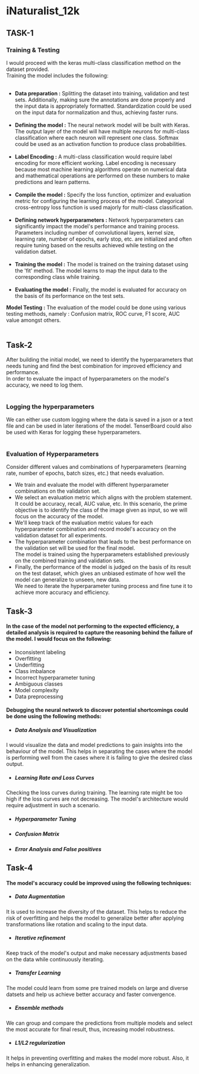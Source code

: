 # iNaturalist_12k
## **TASK-1** <br />
### Training & Testing
I would proceed with the keras multi-class classification method on the dataset provided. <br />
Training the model includes the following: <br /> <br />
* **Data preparation :** Splitting the dataset into training, validation and test sets. Additionally, making sure the annotations are done properly and the input data is appropriately formatted. Standardization could be used on the input data for normalization and thus, achieving faster runs. <br /><br />
* **Defining the model :** The neural network model will be built with Keras. The output layer of the model will have multiple neurons for multi-class classification where each neuron will represent one class. Softmax could be used as an activation function to produce class probabilities. <br /><br />
* **Label Encoding :** A multi-class classification would require label encoding for more efficient working. Label encoding is necessary because most machine learning algorithms operate on numerical data and mathematical operations are performed on these numbers to make predictions and learn patterns. <br /><br />
* **Compile the model :** Specify the loss function, optimizer and evaluation metric for configuring the learning process of the model. Categorical cross-entropy loss function is used majorly for multi-class classification. <br /><br />
* **Defining network hyperparameters :** Network hyperparameters can significantly impact the model's performance and training process. Parameters including number of convolutional layers, kernel size, learning rate, number of epochs, early stop, etc. are initialized and often require tuning based on the results achieved while testing on the validation datset. <br /><br />
* **Training the model :** The model is trained on the training dataset using the 'fit' method. The model learns to map the input data to the corresponding class while training. <br /><br />
* **Evaluating the model :** Finally, the model is evaluated for accuracy on the basis of its performance on the test sets. <br />

**Model Testing :** The evaluation of the model could be done using various testing methods, namely : Confusion matrix, ROC curve, F1 score, AUC value amongst others. <br /><br />

## **Task-2** <br />
After building the initial model, we need to identify the hyperparameters that needs tuning and find the best combination for improved efficiency and performance.<br />
In order to evaluate the impact of hyperparameters on the model's accuracy, we need to log them. <br /><br />
### **Logging the hyperparameters** 
We can either use custom logging where the data is saved in a json or a text file and can be used in later iterations of the model.
TenserBoard could also be used with Keras for logging these hyperparameters. <br /><br />
### **Evaluation of Hyperparameters** 
Consider different values and combinations of hyperparameters (learning rate, number of epochs, batch sizes, etc.) that needs evaluation. <br />
* We train and evaluate the model with different hyperparameter combinations on the validation set. <br />
* We select an evaluation metric which aligns with the problem statement. It could be accuracy, recall, AUC value, etc. In this scenario, the prime objective is to identify the class of the image given as input, so we will focus on the accuracy of the model. <br />
* We'll keep track of the evaluation metric values for each hyperparameter combination and record model's accuracy on the validation dataset for all experiments.<br />
* The hyperparameter combination that leads to the best performance on the validation set will be used for the final model.<br />
The model is trained using the hyperparameters established previously on the combined training and validation sets.<br />
* Finally, the performance of the model is judged on the basis of its result on the test dataset, which gives an unbiased estimate of how well the model can generalize to unseen, new data.<br />
We need to iterate the hyperparameter tuning process and fine tune it to achieve more accuracy and efficiency.<br />

## **Task-3** <br />
#### In the case of the model not performing to the expected efficiency, a detailed analysis is required to capture the reasoning behind the failure of the model. I would focus on the following:<br />
* Inconsistent labeling<br />
* Overfitting<br />
* Underfitting<br />
* Class imbalance<br />
* Incorrect hyperparameter tuning<br />
* Ambiguous classes<br />
* Model complexity<br />
* Data preprocessing<br />
#### Debugging the neural network to discover potential shortcomings could be done using the following methods: <br />
* ##### Data Analysis and Visualization
I would visualize the data and model predictions to gain insights into the behaviour of the model. This helps in separating the cases where the model is performing well from the cases where it is failing to give the desired class output. <br />
* ##### Learning Rate and Loss Curves
Checking the loss curves during training. The learning rate might be too high if the loss curves are not decreasing. The model's architecture would require adjustment in such a scenario. <br />
* ##### Hyperparameter Tuning<br />
* ##### Confusion Matrix <br />
* ##### Error Analysis and False positives <br />

## **Task-4** <br />
#### The model's accuracy could be improved using the following techniques: <br />
* ##### Data Augmentation
It is used to increase the diversity of the dataset. This helps to reduce the risk of overfitting and helps the model to generalize better after applying transformations like rotation and scaling to the input data. <br />
* ##### Iterative refinement <br />
Keep track of the model's output and make necessary adjustments based on the data while continuously iterating. <br />
* ##### Transfer Learning<br />
The model could learn from some pre trained models on large and diverse datsets and help us achieve better accuracy and faster convergence.
* ##### Ensemble methods<br />
We can group and compare the predictions from multiple models and select the most accurate for final result, thus, increasing model robustness. <br />
* ##### L1/L2 regularization <br />
It helps in preventing overfitting and makes the model more robust. Also, it helps in enhancing generalization.
 


















  						  
